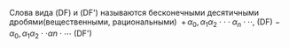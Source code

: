 Слова вида (DF) и (DF') называются бесконечными десятичными дробями(вещественными, рациональными)
$\;+\,\alpha_{0},\alpha_{1}\alpha_{2}\cdot\cdot\cdot\alpha_{n}\cdot\cdot\cdot,$ (DF)
$-\,\alpha_{0},\alpha_{1}\alpha_{2}\cdot\cdot\alpha n\cdot\cdots$ (DF')
